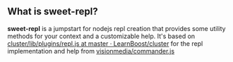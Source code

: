What is **sweet-repl**?
----

**sweet-repl** is a jumpstart for nodejs repl creation that provides some utility methods for your context and a customizable help.
It's based on [cluster/lib/plugins/repl.js at master · LearnBoost/cluster](https://github.com/LearnBoost/cluster/blob/master/lib/plugins/repl.js)
for the repl implementation and help from [visionmedia/commander.js](https://github.com/visionmedia/commander.js)